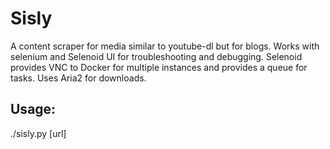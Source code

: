 # Sisly

A content scraper for media similar to youtube-dl but for blogs. Works with selenium and Selenoid UI for troubleshooting and debugging. Selenoid provides VNC to Docker for multiple instances and provides a queue for tasks. Uses Aria2 for downloads.

## Usage:
./sisly.py [url]
